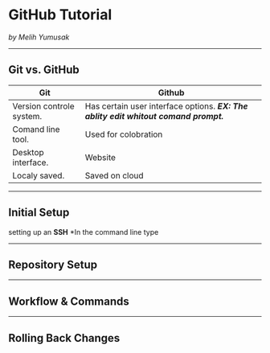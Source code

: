 # GitHub Tutorial

_by Melih Yumusak_

---
## Git vs. GitHub
 Git|Github 
 -------------------|-------------------
 Version controle system.| Has certain user interface options. ___**EX:** The ablity edit whitout comand prompt.___ 
 Comand line tool.| Used for colobration 
 Desktop interface. | Website
 Localy saved. | Saved on cloud 


---
## Initial Setup
setting up an **SSH**
 *In the command line type 

---
## Repository Setup



---
## Workflow & Commands



---
## Rolling Back Changes